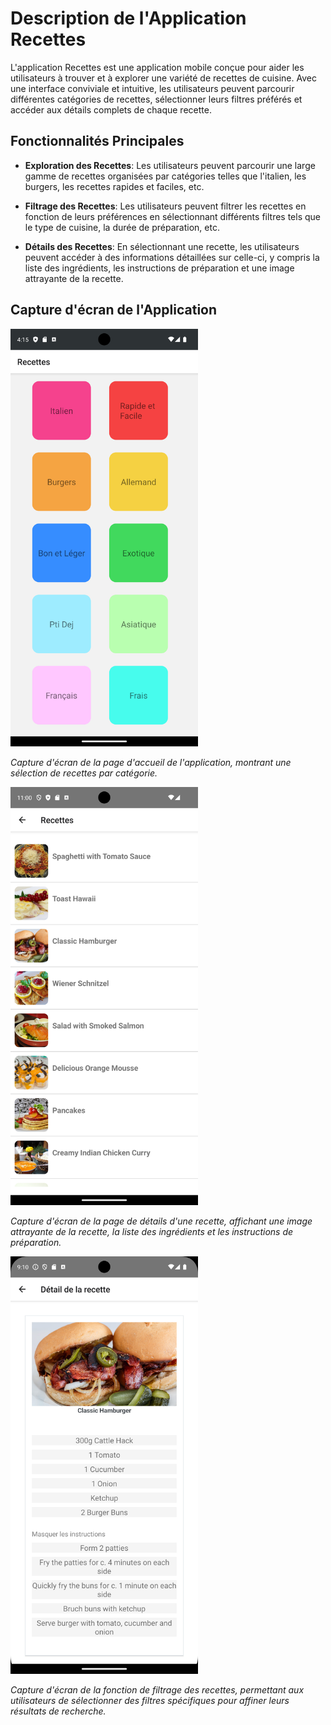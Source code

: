 # Description de l'Application Recettes

L'application Recettes est une application mobile conçue pour aider les utilisateurs à trouver et à explorer une variété de recettes de cuisine. Avec une interface conviviale et intuitive, les utilisateurs peuvent parcourir différentes catégories de recettes, sélectionner leurs filtres préférés et accéder aux détails complets de chaque recette.

## Fonctionnalités Principales

- **Exploration des Recettes**: Les utilisateurs peuvent parcourir une large gamme de recettes organisées par catégories telles que l'italien, les burgers, les recettes rapides et faciles, etc.

- **Filtrage des Recettes**: Les utilisateurs peuvent filtrer les recettes en fonction de leurs préférences en sélectionnant différents filtres tels que le type de cuisine, la durée de préparation, etc.

- **Détails des Recettes**: En sélectionnant une recette, les utilisateurs peuvent accéder à des informations détaillées sur celle-ci, y compris la liste des ingrédients, les instructions de préparation et une image attrayante de la recette.

## Capture d'écran de l'Application

<img src="./assets/screen(2).png" width="300px" height="auto" />


*Capture d'écran de la page d'accueil de l'application, montrant une sélection de recettes par catégorie.*

<img src="./assets/screen(1).png" width="300px" height="auto" />


*Capture d'écran de la page de détails d'une recette, affichant une image attrayante de la recette, la liste des ingrédients et les instructions de préparation.*

<img src="./assets/screen(5).png" width="300px" height="auto" />


*Capture d'écran de la fonction de filtrage des recettes, permettant aux utilisateurs de sélectionner des filtres spécifiques pour affiner leurs résultats de recherche.*
